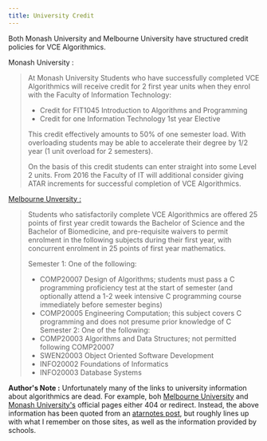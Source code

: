 ```yaml
---
title: University Credit
---
```


Both Monash University and Melbourne University have structured credit policies for VCE Algorithmics.

Monash University :

>  At Monash University Students who have successfully completed VCE Algorithmics will receive credit for 2 first year units when they enrol with the Faculty of Information Technology:
>
> - Credit for FIT1045 Introduction to Algorithms and Programming
> - Credit for one Information Technology 1st year Elective
>
> This credit effectively amounts to 50% of one semester load. With overloading students may be able to accelerate their degree by 1/2 year (1 unit overload for 2 semesters).
>
> On the basis of this credit students can enter straight into some Level 2 units.
> From 2016 the Faculty of IT will additional consider giving ATAR increments for successful completion of VCE Algorithmics.


[Melbourne Unversity :](http://www.cis.unimelb.edu.au/study/undergraduate/)

> Students who satisfactorily complete VCE Algorithmics are offered 25 points of first year credit towards the Bachelor of Science and the Bachelor of Biomedicine, and pre-requisite waivers to permit enrolment in the following subjects during their first year, with concurrent enrolment in 25 points of first year mathematics.
>
>
> Semester 1: One of the following:
> - COMP20007 Design of Algorithms; students must pass a C programming proficiency test at the start of semester (and optionally attend a 1-2 week intensive C programming course immediately before semester begins)
> - COMP20005 Engineering Computation; this subject covers C programming and does not presume prior knowledge of C
> Semester 2: One of the following:
> - COMP20003 Algorithms and Data Structures; not permitted following COMP20007
> - SWEN20003 Object Oriented Software Development
> - INFO20002 Foundations of Informatics
> - INFO20003 Database Systems

**Author's Note :** Unfortunately many of the links to university information about algorithmics are dead. For example, boh [Melbourne University](http://www.cis.unimelb.edu.au/schools/algorithmics.html) and [Monash University's](https://it.monash.edu/algorithmics) official pages either 404 or redirect. Instead, the above information has been quoted from an [atarnotes post](http://atarnotes.com/forum/index.php?topic=165319.0), but roughly lines up with what I remember on those sites, as well as the information provided by schools.